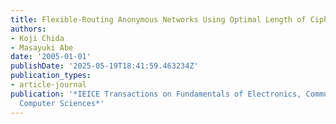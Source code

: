 ```yaml
---
title: Flexible-Routing Anonymous Networks Using Optimal Length of Ciphertext
authors:
- Koji Chida
- Masayuki Abe
date: '2005-01-01'
publishDate: '2025-05-19T18:41:59.463234Z'
publication_types:
- article-journal
publication: '*IEICE Transactions on Fundamentals of Electronics, Communications and
  Computer Sciences*'
---
```

